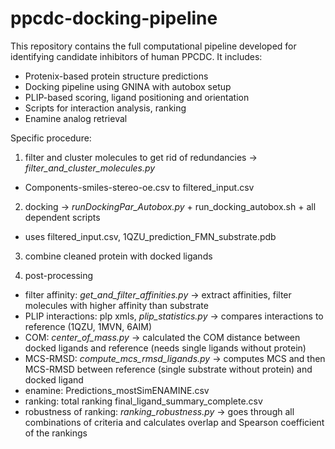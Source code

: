 # ppcdc-docking-pipeline
This repository contains the full computational pipeline developed for identifying candidate inhibitors of human PPCDC. 
It includes:   
- Protenix-based protein structure predictions
- Docking pipeline using GNINA with autobox setup
- PLIP-based scoring, ligand positioning and orientation
- Scripts for interaction analysis, ranking
- Enamine analog retrieval

Specific procedure:
1. filter and cluster molecules to get rid of redundancies -> *filter_and_cluster_molecules.py*
- Components-smiles-stereo-oe.csv to filtered_input.csv

2. docking -> *runDockingPar_Autobox.py* + run_docking_autobox.sh + all dependent scripts
- uses filtered_input.csv, 1QZU_prediction_FMN_substrate.pdb

3. combine cleaned protein with docked ligands

4. post-processing
- filter affinity: *get_and_filter_affinities.py* -> extract affinities, filter molecules with higher affinity than substrate
- PLIP interactions: plp xmls, *plip_statistics.py* -> compares interactions to reference (1QZU, 1MVN, 6AIM)
- COM: *center_of_mass.py* -> calculated the COM distance between docked ligands and reference (needs single ligands without protein)
- MCS-RMSD: *compute_mcs_rmsd_ligands.py* -> computes MCS and then MCS-RMSD between reference (single substrate without protein) and docked ligand
- enamine: Predictions_mostSimENAMINE.csv
- ranking: total ranking final_ligand_summary_complete.csv
- robustness of ranking: *ranking_robustness.py* -> goes through all combinations of criteria and calculates overlap and Spearson coefficient of the rankings
